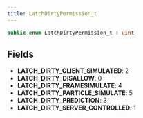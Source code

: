 ```yaml
---
title: LatchDirtyPermission_t
---
```


```csharp
public enum LatchDirtyPermission_t : uint
```

## Fields

- **LATCH_DIRTY_CLIENT_SIMULATED**: 2
- **LATCH_DIRTY_DISALLOW**: 0
- **LATCH_DIRTY_FRAMESIMULATE**: 4
- **LATCH_DIRTY_PARTICLE_SIMULATE**: 5
- **LATCH_DIRTY_PREDICTION**: 3
- **LATCH_DIRTY_SERVER_CONTROLLED**: 1

